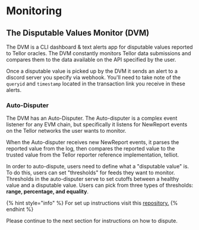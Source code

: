 # Monitoring

## **The Disputable Values Monitor (DVM)**

The DVM is a CLI dashboard & text alerts app for disputable values reported to Tellor oracles.  The DVM constantly monitors Tellor data submissions and compares them to the data available on the API specified by the user. &#x20;

Once a disputable value is picked up by the DVM it sends an alert to a discord server you specify via webhook.  You'll need to take note of the `queryid` and `timestamp` located in the transaction link you receive in these alerts.

### Auto-Disputer

The DVM has an Auto-Disputer.  The Auto-disputer is a complex event listener for any EVM chain, but specifically it listens for NewReport events on the Tellor networks the user wants to monitor.

When the Auto-disputer receives new NewReport events, it parses the reported value from the log, then compares the reported value to the trusted value from the Tellor reporter reference implementation, telliot.

In order to auto-dispute, users need to define what a "disputable value" is. To do this, users can set "thresholds" for feeds they want to monitor. Thresholds in the auto-disputer serve to set cutoffs between a healthy value and a disputable value. Users can pick from three types of thresholds: **range, percentage, and equality**.

{% hint style="info" %}
For set up instructions visit this [repository.](https://github.com/tellor-io/disputable-values-monitor)&#x20;
{% endhint %}

Please continue to the next section for instructions on how to dispute.

